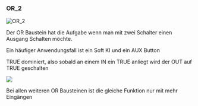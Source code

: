 ### OR\_2

![OR_2](https://user-images.githubusercontent.com/116869307/214144026-378fb776-128a-41b0-ad4c-4d23d70d12d0.png)

Der OR Baustein hat die Aufgabe wenn man mit zwei Schalter einen Ausgang Schalten möchte.

Ein häufiger Anwendungsfall ist ein Soft KI und ein AUX Button

TRUE dominiert, also sobald an einem IN ein TRUE anliegt wird der OUT auf TRUE geschalten

![](https://user-images.githubusercontent.com/113907580/227976949-e73303db-993f-431e-b679-477dd9ad877e.png)

Bei allen weiteren OR Bausteinen ist die gleiche Funktion nur mit mehr Eingängen
